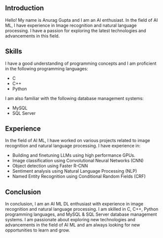 ## Introduction 
Hello! My name is Anurag Gupta and I am an AI enthusiast. In the field of AI ML, I have experience in Image recognition and natural language processing. I have a passion for exploring the latest technologies and advancements in this field.

## Skills

I have a good understanding of programming concepts and I am proficient in the following programming languages:
- C
- C++
- Python

I am also familiar with the following database management systems:
- MySQL
- SQL Server

## Experience
In the field of AI ML, I have worked on various projects related to image recognition and natural language processing. I have experience in:

- Building and finetuning LLMs using high performance GPUs.
- Image classification using Convolutional Neural Networks (CNN)
- Object detection using Faster R-CNN
- Sentiment analysis using Natural Language Processing (NLP)
- Named Entity Recognition using Conditional Random Fields (CRF)

## Conclusion
In conclusion, I am an AI ML DL enthusiast with experience in image recognition and natural language processing. I am skilled in C, C++, Python programming languages, and MySQL & SQL Server database management systems. I am passionate about exploring new technologies and advancements in the field of AI ML and am always looking for new opportunities to learn and grow.
